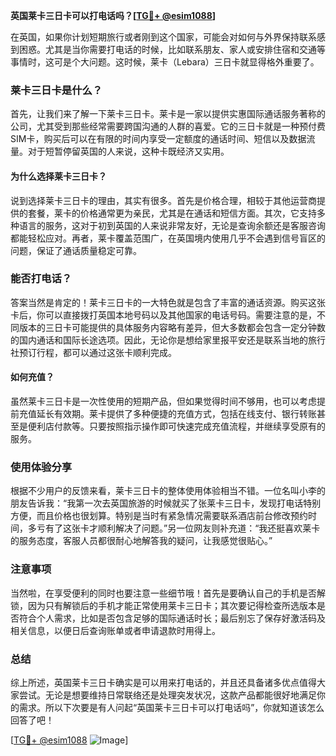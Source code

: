 **英国莱卡三日卡可以打电话吗？[[TG💪+ @esim1088](https://t.me/s/esim1088)]**

在英国，如果你计划短期旅行或者刚到这个国家，可能会对如何与外界保持联系感到困惑。尤其是当你需要打电话的时候，比如联系朋友、家人或安排住宿和交通等事情时，这可是个大问题。这时候，莱卡（Lebara）三日卡就显得格外重要了。

### 莱卡三日卡是什么？

首先，让我们来了解一下莱卡三日卡。莱卡是一家以提供实惠国际通话服务著称的公司，尤其受到那些经常需要跨国沟通的人群的喜爱。它的三日卡就是一种预付费SIM卡，购买后可以在有限的时间内享受一定额度的通话时间、短信以及数据流量。对于短暂停留英国的人来说，这种卡既经济又实用。

#### 为什么选择莱卡三日卡？

说到选择莱卡三日卡的理由，其实有很多。首先是价格合理，相较于其他运营商提供的套餐，莱卡的价格通常更为亲民，尤其是在通话和短信方面。其次，它支持多种语言的服务，这对于初到英国的人来说非常友好，无论是查询余额还是客服咨询都能轻松应对。再者，莱卡覆盖范围广，在英国境内使用几乎不会遇到信号盲区的问题，保证了通话质量稳定可靠。

### 能否打电话？

答案当然是肯定的！莱卡三日卡的一大特色就是包含了丰富的通话资源。购买这张卡后，你可以直接拨打英国本地号码以及其他国家的电话号码。需要注意的是，不同版本的三日卡可能提供的具体服务内容略有差异，但大多数都会包含一定分钟数的国内通话和国际长途选项。因此，无论你是想给家里报平安还是联系当地的旅行社预订行程，都可以通过这张卡顺利完成。

#### 如何充值？

虽然莱卡三日卡是一次性使用的短期产品，但如果觉得时间不够用，也可以考虑提前充值延长有效期。莱卡提供了多种便捷的充值方式，包括在线支付、银行转账甚至是便利店付款等。只要按照指示操作即可快速完成充值流程，并继续享受原有的服务。

### 使用体验分享

根据不少用户的反馈来看，莱卡三日卡的整体使用体验相当不错。一位名叫小李的朋友告诉我：“我第一次去英国旅游的时候就买了张莱卡三日卡，发现打电话特别方便，而且价格也很划算。特别是当时有紧急情况需要联系酒店前台修改预约时间，多亏有了这张卡才顺利解决了问题。”另一位网友则补充道：“我还挺喜欢莱卡的服务态度，客服人员都很耐心地解答我的疑问，让我感觉很贴心。”

### 注意事项

当然啦，在享受便利的同时也要注意一些细节哦！首先是要确认自己的手机是否解锁，因为只有解锁后的手机才能正常使用莱卡三日卡；其次要记得检查所选版本是否符合个人需求，比如是否包含足够的国际通话时长；最后别忘了保存好激活码及相关信息，以便日后查询账单或者申请退款时用得上。

### 总结

综上所述，英国莱卡三日卡确实是可以用来打电话的，并且还具备诸多优点值得大家尝试。无论是想要维持日常联络还是处理突发状况，这款产品都能很好地满足你的需求。所以下次要是有人问起“英国莱卡三日卡可以打电话吗”，你就知道该怎么回答了吧！

[[TG💪+ @esim1088](https://t.me/s/esim1088) ![Image](https://i.postimg.cc/4NQfJmqS/Snipaste-2025-05-13-00-14-12.png)]